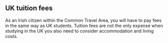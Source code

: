 ##  UK tuition fees

As an Irish citizen within the Common Travel Area, you will have to pay fees
in the same way as UK students. Tuition fees are not the only expense when
studying in the UK you also need to consider accommodation and living costs.
